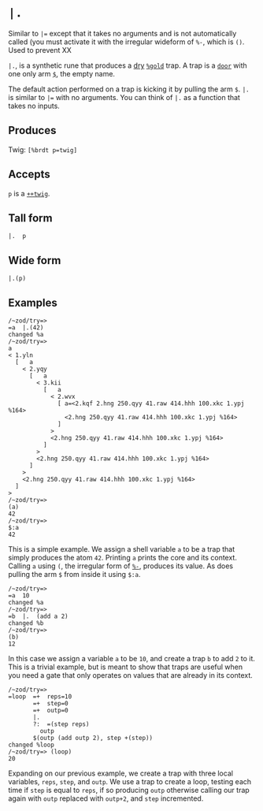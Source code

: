 `|.`
====

Similar to `|=` except that it takes no arguments and is not automatically
called (you must activate it with the irregular wideform of `%-`, which is
`()`. Used to prevent XX 


`|.`, is a synthetic rune that produces a [dry]() [`%gold`]() trap. A
trap is a [`door`]() with one only arm [`$`](), the empty name.

The default action performed on a trap is kicking it by pulling the arm
`$`. `|.` is similar to `|=` with no arguments. You can think of `|.` as
a function that takes no inputs.

Produces
--------

Twig: `[%brdt p=twig]`

Accepts
-------

`p` is a [`++twig`]().

Tall form
---------

    |.  p

Wide form
---------

    |.(p)

Examples
--------

    /~zod/try=> 
    =a  |.(42)
    changed %a
    /~zod/try=> 
    a
    < 1.yln
      [   a
        < 2.yqy
          [   a
            < 3.kii
              [   a
                < 2.wvx
                  [ a=<2.kqf 2.hng 250.qyy 41.raw 414.hhh 100.xkc 1.ypj %164>
                    <2.hng 250.qyy 41.raw 414.hhh 100.xkc 1.ypj %164>
                  ]
                >
                <2.hng 250.qyy 41.raw 414.hhh 100.xkc 1.ypj %164>
              ]
            >
            <2.hng 250.qyy 41.raw 414.hhh 100.xkc 1.ypj %164>
          ]
        >
        <2.hng 250.qyy 41.raw 414.hhh 100.xkc 1.ypj %164>
      ]
    >
    /~zod/try=> 
    (a)
    42
    /~zod/try=> 
    $:a
    42

This is a simple example. We assign a shell variable `a` to be a trap
that simply produces the atom `42`. Printing `a` prints the core and its
context. Calling `a` using `(`, the irregular form of [`%-`](), produces
its value. As does pulling the arm `$` from inside it using `$:a`.

    /~zod/try=> 
    =a  10
    changed %a
    /~zod/try=> 
    =b  |.  (add a 2)
    changed %b
    /~zod/try=> 
    (b)
    12

In this case we assign a variable `a` to be `10`, and create a trap `b`
to add `2` to it. This is a trivial example, but is meant to show that
traps are useful when you need a gate that only operates on values that
are already in its context.

    /~zod/try=> 
    =loop  =+  reps=10
           =+  step=0
           =+  outp=0
           |.
           ?:  =(step reps)
             outp
           $(outp (add outp 2), step +(step))
    changed %loop
    /~zod/try=> (loop)
    20

Expanding on our previous example, we create a trap with three local
variables, `reps`, `step`, and `outp`. We use a trap to create a loop,
testing each time if `step` is equal to `reps`, if so producing `outp`
otherwise calling our trap again with `outp` replaced with `outp+2`, and
`step` incremented.
